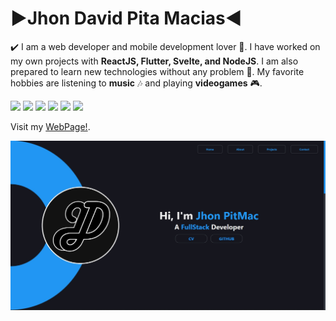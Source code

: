 # ▶️Jhon David Pita Macias◀️

✔️ I am a web developer and mobile development lover 📲. I have worked on my own projects with **ReactJS, Flutter, Svelte, and NodeJS**. I am also prepared to learn new technologies without any problem 👾. My favorite hobbies are listening to **music** 🎶 and playing **videogames** 🎮.

<code><img height="30" src="https://jhonpitmac.vercel.app/assets/skills/react.svg"></code>
<code><img height="30" src="https://jhonpitmac.vercel.app/assets/skills/flutter.svg"></code>
<code><img height="30" src="https://jhonpitmac.vercel.app/assets/skills/svelte.svg"></code>
<code><img height="30" src="https://jhonpitmac.vercel.app/assets/skills/node.svg"></code>
<code><img height="30" src="https://jhonpitmac.vercel.app/assets/skills/sql.svg"></code>
<code><img height="30" src="https://jhonpitmac.vercel.app/assets/skills/git.svg"></code>

Visit my [WebPage!](https://jhonpitmac.vercel.app/).

![This is a alt text.](https://raw.githubusercontent.com/PitMac/PitMac/main/Untitled.jpg "Web Home")
